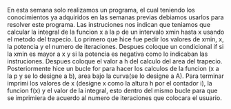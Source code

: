 En esta semana solo realizamos un programa, el cual teniendo los conocimientos ya adquiridos en las semanas previas debiamos usarlos para resolver este programa. 
Las instruciones nos indican que teniamos que calcular la integral de la funcion x a la p de un intervalo xmin hasta x usando el metodo del trapecio.
Lo primero que hice fue pedir los valores de xmin, x, la potencia y el numero de iteraciones. Despues coloque un condicional if si la xmin es mayor a x y si la potencia es negativa como lo indicaban las instruciones.
Despues coloque el valor a h del calculo del area del trapecio. Posteriormente hice un bucle for para hacer los calculos de la funcion (x a la p y se lo designe a b), area bajo la curva(se lo designe a A).
Para terminar imprimi los valores de x (designe x como la altura h por el contador i), la funcion f(x) y el valor de la integral, esto dentro del mismo bucle para que se imprimiera de acuerdo al numero de iteraciones que colocara el usuario.
